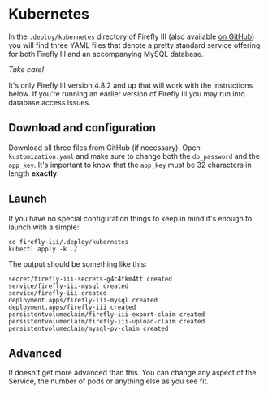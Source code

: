 # Kubernetes

In the `.deploy/kubernetes` directory of Firefly III (also available [on GitHub](https://github.com/firefly-iii/firefly-iii/tree/master/.deploy/kubernetes)) you will find three YAML files that denote a pretty standard service offering for both Firefly III and an accompanying MySQL database.

*Take care!*

It's only Firefly III version 4.8.2 and up that will work with the instructions below. If you're running an earlier version of Firefly III you may run into database access issues.

## Download and configuration

Download all three files from GitHub (if necessary). Open `kustomization.yaml` and make sure to change both the `db_password` and the `app_key`. It's important to know that the `app_key` must be 32 characters in length **exactly**.

## Launch

If you have no special configuration things to keep in mind it's enough to launch with a simple:

```
cd firefly-iii/.deploy/kubernetes
kubectl apply -k ./
```

The output should be something like this:

```
secret/firefly-iii-secrets-g4c4tkm4tt created
service/firefly-iii-mysql created
service/firefly-iii created
deployment.apps/firefly-iii-mysql created
deployment.apps/firefly-iii created
persistentvolumeclaim/firefly-iii-export-claim created
persistentvolumeclaim/firefly-iii-upload-claim created
persistentvolumeclaim/mysql-pv-claim created
```

## Advanced

It doesn't get more advanced than this. You can change any aspect of the Service, the number of pods or anything else as you see fit.